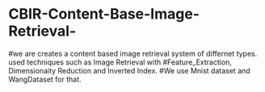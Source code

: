 # CBIR-Content-Base-Image-Retrieval-
#we are creates a content based image retrieval system of differnet types. used techniques such as Image Retrieval with #Feature_Extraction, Dimensionaity Reduction and Inverted Index.
#We use Mnist dataset and WangDataset for that.
